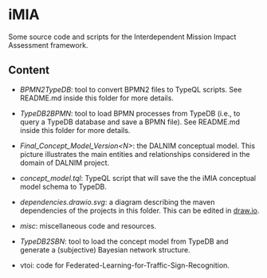 # iMIA
Some source code and scripts for the Interdependent Mission Impact Assessment framework.

## Content

*  *BPMN2TypeDB*: tool to convert BPMN2 files to TypeQL scripts. See README.md inside this folder for more details.

*  *TypeDB2BPMN*: tool to load BPMN processes from TypeDB (i.e., to query a TypeDB database and save a BPMN file). See README.md inside this folder for more details.

*  *Final_Concept_Model_Version\<N\>*: the DALNIM conceptual model. This picture illustrates the main entities and relationships considered in the domain of DALNIM project.

*  *concept_model.tql*: TypeQL script that will save the the iMIA conceptual model schema to TypeDB.

*  *dependencies.drawio.svg*: a diagram describing the maven dependencies of the projects in this folder. This can be edited in [draw.io](https://app.diagrams.net/).

* *misc*: miscellaneous code and resources.

* *TypeDB2SBN*: tool to load the concept model from TypeDB and generate a (subjective) Bayesian network structure.

* vtoi: code for Federated-Learning-for-Traffic-Sign-Recognition.
